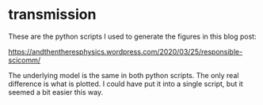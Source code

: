 # transmission

These are the python scripts I used to generate the figures in this blog post:

https://andthentheresphysics.wordpress.com/2020/03/25/responsible-scicomm/

The underlying model is the same in both python scripts.  The only real difference is what is plotted.  I could have put it into a single 
script, but it seemed a bit easier this way.  
